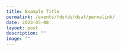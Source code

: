```yaml
---
title: Example Title
permalink: /events/fdsfdsfdsaf/permalink/
date: 2023-05-08
layout: post
description: ""
image: ""
---
```

